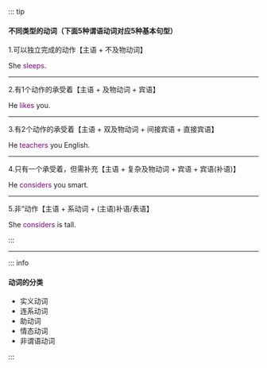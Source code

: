 ::: tip
#### **不同类型的动词（下面5种谓语动词对应5种基本句型）**

1.可以独立完成的动作【主语 + 不及物动词】

She <font color="purple">sleeps</font>.

---

2.有1个动作的承受着【主语 + 及物动词 + 宾语】

He <font color="purple">likes</font> you.

---

3.有2个动作的承受着【主语 + 双及物动词 + 间接宾语 + 直接宾语】

He <font color="purple">teachers</font> you English.

---

4.只有一个承受着，但需补充【主语 + 复杂及物动词 + 宾语 + 宾语(补语)】

He <font color="purple">considers</font> you smart.

---

5.非“动作【主语 + 系动词 + (主语)补语/表语】

She <font color="purple">considers</font> is tall.

:::

---

::: info
#### **动词的分类**
- 实义动词
- 连系动词
- 助动词
- 情态动词
- 非谓语动词


:::